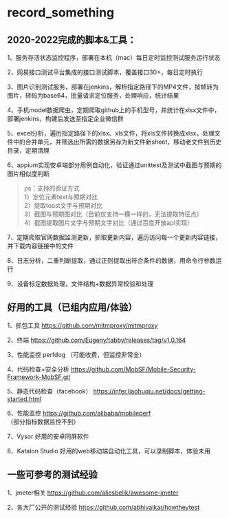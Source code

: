# record_something


2020-2022完成的脚本&工具：
--
1、服务存活状态监控程序，部署在本机（mac）每日定时监控测试服务运行状态<br> 

2、网易接口测试平台集成的接口测试脚本，覆盖接口30+，每日定时执行<br> 

3、图片识别测试服务，部署在jenkins，解析指定路径下的MP4文件，按帧转为图片，转码为base64，批量请求定位服务，处理响应，统计结果<br> 

4、手机model数据爬虫，定期爬取github上的手机型号，并统计在xlsx文件中，部署jenkins，构建后发送至指定企业微信群

5、excel分析，遍历指定路径下的xlsx、xls文件，将xls文件转换成xlsx，处理文件中的合并单元，并筛选出所需的数据另存为新文件新sheet，移动老文件到历史目录，定期清理

6、appium实现安卓端部分用例自动化，验证通过unittest及测试中截图与预期的图片相似度判断<br> 

>ps：支持的验证方式<br> 
>1）定位元素text与预期对比<br> 
2）提取toast文字与预期对比<br> 
3）截图与预期图对比（目前仅支持一模一样的，无法提取特征点）<br> 
4）截图提取图片文字与预期文字对比（通过百度开放api实现）<br> 

7、定期爬取官网数据监测更新，抓取更新内容，遍历访问每一个更新内容链接，并下载内容链接中的文件

8、日志分析，二重判断提取，通过正则提取出符合条件的数据，用命令行参数运行

9、设备标定数据处理，文件结构+数据异常校验和处理

好用的工具（已组内应用/体验）
--
1、抓包工具 https://github.com/mitmproxy/mitmproxy<br> 

2、终端 https://github.com/Eugeny/tabby/releases/tag/v1.0.164<br> 

3、性能监控 perfdog （可能收费，但监控非常全）

4、代码检查+安全分析 https://github.com/MobSF/Mobile-Security-Framework-MobSF.git

5、静态代码检查（facebook） https://infer.liaohuqiu.net/docs/getting-started.html

6、性能监控 https://github.com/alibaba/mobileperf （部分指标数据监控不到）

7、Vysor 好用的安卓同屏软件

8、Katalon Studio 好用的web移动端自动化工具，可以录制脚本，体验未用

一些可参考的测试经验
--
1、jmeter相关 https://github.com/aliesbelik/awesome-jmeter 

2、各大厂公开的测试经验 https://github.com/abhivaikar/howtheytest

